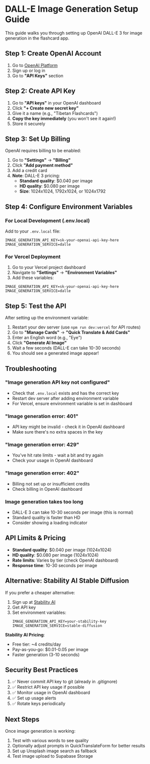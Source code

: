 # DALL-E Image Generation Setup Guide

This guide walks you through setting up OpenAI DALL-E 3 for image generation in the flashcard app.

## Step 1: Create OpenAI Account

1. Go to [OpenAI Platform](https://platform.openai.com/)
2. Sign up or log in
3. Go to **"API Keys"** section

## Step 2: Create API Key

1. Go to **"API keys"** in your OpenAI dashboard
2. Click **"+ Create new secret key"**
3. Give it a name (e.g., "Tibetan Flashcards")
4. **Copy the key immediately** (you won't see it again!)
5. Store it securely

## Step 3: Set Up Billing

OpenAI requires billing to be enabled:

1. Go to **"Settings"** → **"Billing"**
2. Click **"Add payment method"**
3. Add a credit card
4. **Note**: DALL-E 3 pricing:
   - **Standard quality**: $0.040 per image
   - **HD quality**: $0.080 per image
   - **Size**: 1024x1024, 1792x1024, or 1024x1792

## Step 4: Configure Environment Variables

### For Local Development (.env.local)

Add to your `.env.local` file:

```env
IMAGE_GENERATION_API_KEY=sk-your-openai-api-key-here
IMAGE_GENERATION_SERVICE=dalle
```

### For Vercel Deployment

1. Go to your Vercel project dashboard
2. Navigate to **"Settings"** → **"Environment Variables"**
3. Add these variables:

```
IMAGE_GENERATION_API_KEY=sk-your-openai-api-key-here
IMAGE_GENERATION_SERVICE=dalle
```

## Step 5: Test the API

After setting up the environment variable:

1. Restart your dev server (use `npm run dev:vercel` for API routes)
2. Go to **"Manage Cards"** → **"Quick Translate & Add Cards"**
3. Enter an English word (e.g., "Eye")
4. Click **"Generate AI Image"**
5. Wait a few seconds (DALL-E can take 10-30 seconds)
6. You should see a generated image appear!

## Troubleshooting

### "Image generation API key not configured"
- Check that `.env.local` exists and has the correct key
- Restart dev server after adding environment variable
- For Vercel, ensure environment variable is set in dashboard

### "Image generation error: 401"
- API key might be invalid - check it in OpenAI dashboard
- Make sure there's no extra spaces in the key

### "Image generation error: 429"
- You've hit rate limits - wait a bit and try again
- Check your usage in OpenAI dashboard

### "Image generation error: 402"
- Billing not set up or insufficient credits
- Check billing in OpenAI dashboard

### Image generation takes too long
- DALL-E 3 can take 10-30 seconds per image (this is normal)
- Standard quality is faster than HD
- Consider showing a loading indicator

## API Limits & Pricing

- **Standard quality**: $0.040 per image (1024x1024)
- **HD quality**: $0.080 per image (1024x1024)
- **Rate limits**: Varies by tier (check OpenAI dashboard)
- **Response time**: 10-30 seconds per image

## Alternative: Stability AI Stable Diffusion

If you prefer a cheaper alternative:

1. Sign up at [Stability AI](https://platform.stability.ai/)
2. Get API key
3. Set environment variables:
   ```
   IMAGE_GENERATION_API_KEY=your-stability-key
   IMAGE_GENERATION_SERVICE=stable-diffusion
   ```

**Stability AI Pricing**:
- Free tier: ~4 credits/day
- Pay-as-you-go: $0.01-0.05 per image
- Faster generation (3-10 seconds)

## Security Best Practices

1. ✅ Never commit API key to git (already in .gitignore)
2. ✅ Restrict API key usage if possible
3. ✅ Monitor usage in OpenAI dashboard
4. ✅ Set up usage alerts
5. ✅ Rotate keys periodically

## Next Steps

Once image generation is working:
1. Test with various words to see quality
2. Optionally adjust prompts in QuickTranslateForm for better results
3. Set up Unsplash image search as fallback
4. Test image upload to Supabase Storage

